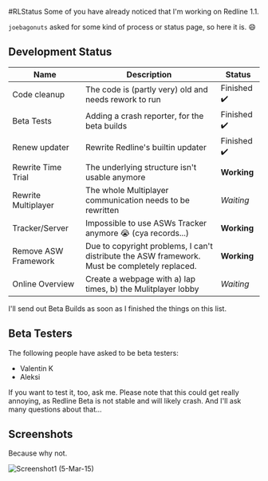 #RLStatus
Some of you have already noticed that I'm working on Redline 1.1.

`joebagonuts` asked for some kind of process or status page, so here it is. :smile:


Development Status
---


Name | Description | Status
-----|-------------|--------
Code cleanup | The code is (partly very) old and needs rework to run | Finished :heavy_check_mark:
Beta Tests | Adding a crash reporter, for the beta builds | Finished :heavy_check_mark:
Renew updater | Rewrite Redline's builtin updater | Finished :heavy_check_mark:
Rewrite Time Trial | The underlying structure isn't usable anymore | **Working**
Rewrite Multiplayer | The whole Multiplayer communication needs to be rewritten | *Waiting*
Tracker/Server | Impossible to use ASWs Tracker anymore :sob: (cya records...) | **Working**
Remove ASW Framework | Due to copyright problems, I can't distribute the ASW framework. Must be completely replaced. | **Working**
Online Overview | Create a webpage with a) lap times, b) the Mulitplayer lobby | *Waiting*


I'll send out Beta Builds as soon as I finished the things on this list.

Beta Testers
---

The following people have asked to be beta testers:

- Valentin K
- Aleksi

If you want to test it, too, ask me. Please note that this could get really annoying, as Redline Beta is not stable and will likely crash. And I'll ask many questions about that...


Screenshots
-----------

Because why not.

![Screenshot1](http://i.imgur.com/qq6rF8o.jpg)
(5-Mar-15)
